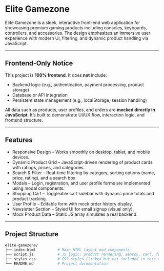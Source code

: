 # Elite Gamezone

Elite Gamezone is a sleek, interactive front-end web application for showcasing premium gaming products including consoles, keyboards, controllers, and accessories. The design emphasizes an immersive user experience with modern UI, filtering, and dynamic product handling via JavaScript.

---

## Frontend-Only Notice

This project is **100% frontend**. It does **not** include:
- Backend logic (e.g., authentication, payment processing, product storage)
- Database or API integration
- Persistent state management (e.g., localStorage, session handling)

All data such as products, user profiles, and orders are **mocked directly in JavaScript**. It’s built to demonstrate UI/UX flow, interaction logic, and frontend structure.

---

## Features

- Responsive Design – Works smoothly on desktop, tablet, and mobile devices.
- Dynamic Product Grid – JavaScript-driven rendering of product cards with ratings, prices, and categories.
- Search & Filter – Real-time filtering by category, sorting options (name, price, rating), and a search box.
- Modals – Login, registration, and user profile forms are implemented using modal components.
- Shopping Cart – Toggleable cart sidebar with dynamic price totals and product tracking.
- User Profile – Editable form with mock order history display.
- Newsletter Section – Styled UI for email signup (visual only).
- Mock Product Data – Static JS array simulates a real backend.

---

## Project Structure

```bash
elite-gamezone/
├── index.html          # Main HTML layout and components
├── script.js           # JS logic: product rendering, search, cart, forms
├── styles.css          # CSS styles (linked but not included in this repo)
└── README.md           # Project documentation
